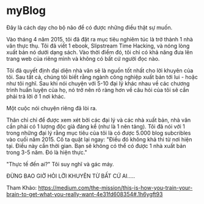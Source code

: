 # myBlog
Đây là cách dạy cho bộ não để có được những điều thật sự muốn.

Vào tháng 4 năm 2015, tôi đã đặt ra mục tiêu nghiêm túc là trở thành 1 nhà văn thực thụ.
Tôi đã viết 1 ebook, Slipstream Time Hacking, và nóng lòng xuất bản nó dưới dạng sách.
Vào thời điểm đó, tôi chỉ có khả năng đưa lên trang web của riêng mình và không có bất cứ người đọc nào.

Tôi đã quyết định đại diện nhà văn sẽ là nguồn tốt nhất cho lời khuyên của tôi. Sau tất cả, chúng tôi biết rằng ngành công nghiệp xuất bản tới lui - hoặc như tôi nghĩ. Sau khi nói chuyện với 5-10 đại lý khác nhau về các chương trình huấn luyện của họ, nó trở nên rõ ràng hơn về câu hỏi của tôi sẽ cần phải trả lời ở 1 nơi khác.

Một cuộc nói chuyện riêng đã lòi ra.

Thân chỉ chỉ để được xem xét bởi các đại lý và các nhà xuất bản, nhà văn cần phải có 1 lượng độc giả đáng kể (như là 1 nên tảng). Tôi đã nói với 1 trong những đại lý rằng mục tiêu của tôi là có được 5.000 blog subcribles vào cuối năm 2015. Cô ta quật lại ngay: "Điều đó không khả thi từ nơi hiện tại. Điều này cần thời gian. Bạn sẽ không có thể có được 1 nhà xuất bản trong 3-5 năm. Đó là hiện thực."

"Thực tế đến ai?" Tôi suy nghĩ và gác máy.


ĐỪNG BAO GIỜ HỎI LỜI KHUYÊN TỪ BẤT CỨ AI.....


Tham Khảo: https://medium.com/the-mission/this-is-how-you-train-your-brain-to-get-what-you-really-want-4e31fd608354#.1h6ygft93
